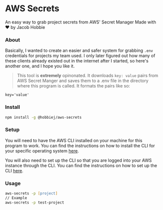 # AWS Secrets
An easy way to grab project secrets from AWS' Secret Manager
Made with ❤️ by Jacob Hobbie

### About
Basically, I wanted to create an easier and safer system for grabbing `.env` credentials for projects my team used. I only later figured out how many of these clients already existed out in the internet after I started, so here's another one, and I hope you like it.
> This tool is **extremely** opinonated. It downloads `key: value` pairs from AWS Secret Manger and saves them to a .env file in the directory where this program is called. It formats the pairs like so:
```
key='value'

```

### Install
```zsh
npm install -g @hobbiej/aws-secrets
```

### Setup
You will need to have the AWS CLI installed on your machine for this program to work. You can find the instructions on how to install the CLI for your specific operating system [here](https://docs.aws.amazon.com/cli/latest/userguide/getting-started-install.html).

You will also need to set up the CLI so that you are logged into your AWS instance through the CLI. You can find the instructions on how to set up the CLI [here](https://docs.aws.amazon.com/cli/latest/userguide/getting-started-quickstart.html).

### Usage
```zsh
aws-secrets -p [project]
// Example
aws-secrets -p test-project
```

